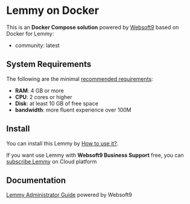 # Lemmy on Docker  

This is an **Docker Compose solution** powered by [Websoft9](https://www.websoft9.com) based on Docker for Lemmy:


 - community:  latest


## System Requirements

The following are the minimal [recommended requirements](https://join-lemmy.org):

* **RAM**: 4 GB or more
* **CPU**: 2 cores or higher
* **Disk**: at least 10 GB of free space
* **bandwidth**: more fluent experience over 100M  

## Install

You can install this Lemmy by [How to use it?](https://github.com/Websoft9/docker-library#how-to-use-it).   

If you want use Lemmy with **Websoft9 Business Support** free, you can [subscribe Lemmy](https://www.websoft9.com/apps) on Cloud platform

## Documentation

[Lemmy Administrator Guide](https://support.websoft9.com/docs/lemmy) powered by Websoft9